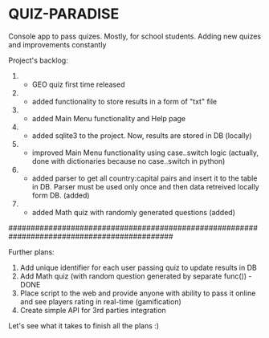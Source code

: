 # QUIZ-PARADISE
Console app to pass quizes. Mostly, for school students.
Adding new quizes and improvements constantly

Project's backlog:
1. - GEO quiz first time released
2. - added functionality to store results in a form of "txt" file
3. - added Main Menu functionality and Help page
4. - added sqlite3 to the project. Now, results are stored in DB (locally)
5. - improved Main Menu functionality using case..switch logic (actually, done with dictionaries because no case..switch in python)
6. - added parser to get all country:capital pairs and insert it to the table in DB. Parser must be used only once and then data retreived locally form DB. (added)
7. - added Math quiz with randomly generated questions (added)

#############################################################################################

Further plans:
1) Add unique identifier for each user passing quiz to update results in DB
2) Add Math quiz (with random question generated by separate func()) - DONE
3) Place script to the web and provide anyone with ability to pass it online and see players rating in real-time (gamification)
4) Create simple API for 3rd parties integration

Let's see what it takes to finish all the plans :)
